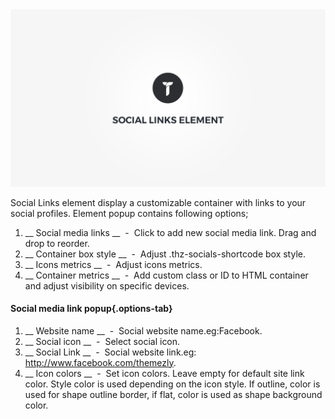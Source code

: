 <div class="thz-doc-image max">
<a class="thz-lightbox mfp-iframe" href="https://www.youtube.com/watch?v=yEwAf8liWQk" data-mfp-title="Creatus WordPress Theme Social Links Element" data-modal-size="large">
	<img src="../../docs-media/splash-social-links-element.jpg" alt="Creatus WordPress Theme Social Links Element" />
</a>
</div>

Social Links element display a customizable container with links to your social profiles. Element popup contains following options;

1. __ Social media links __ &nbsp;-&nbsp; Click to add new social media link. Drag and drop to reorder.
1. __ Container box style __ &nbsp;-&nbsp; Adjust .thz-socials-shortcode box style.
1. __ Icons metrics __ &nbsp;-&nbsp; Adjust icons metrics.
1. __ Container metrics __ &nbsp;-&nbsp; Add custom class or ID to HTML container and adjust visibility on specific devices.

#### Social media link popup{.options-tab}

1. __ Website name __ &nbsp;-&nbsp; Social website name.eg:Facebook.
1. __ Social icon __ &nbsp;-&nbsp; Select social icon.
1. __ Social Link __ &nbsp;-&nbsp; Social website link.eg: http://www.facebook.com/themezly.
1. __ Icon colors __ &nbsp;-&nbsp; Set icon colors. Leave empty for default site link color. Style color is used depending on the icon style. If outline, color is used for shape outline border, if flat, color is used as shape background color.
